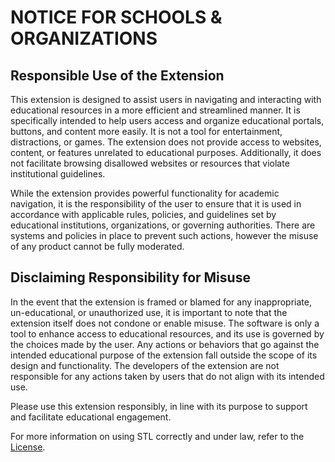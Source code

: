 # NOTICE FOR SCHOOLS & ORGANIZATIONS
## Responsible Use of the Extension
This extension is designed to assist users in navigating and interacting with educational resources in a more efficient and streamlined manner. It is specifically intended to help users access and organize educational portals, buttons, and content more easily. It is not a tool for entertainment, distractions, or games. The extension does not provide access to websites, content, or features unrelated to educational purposes. Additionally, it does not facilitate browsing disallowed websites or resources that violate institutional guidelines.

While the extension provides powerful functionality for academic navigation, it is the responsibility of the user to ensure that it is used in accordance with applicable rules, policies, and guidelines set by educational institutions, organizations, or governing authorities. There are systems and policies in place to prevent such actions, however the misuse of any product cannot be fully moderated.

## Disclaiming Responsibility for Misuse
In the event that the extension is framed or blamed for any inappropriate, un-educational, or unauthorized use, it is important to note that the extension itself does not condone or enable misuse. The software is only a tool to enhance access to educational resources, and its use is governed by the choices made by the user. Any actions or behaviors that go against the intended educational purpose of the extension fall outside the scope of its design and functionality. The developers of the extension are not responsible for any actions taken by users that do not align with its intended use.

Please use this extension responsibly, in line with its purpose to support and facilitate educational engagement.

For more information on using STL correctly and under law, refer to the [License](https://github.com/A1dos-Creations/STL/blob/main/LICENSE.md).
